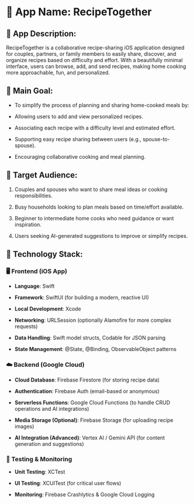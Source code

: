 # 📱 App Name: **RecipeTogether**

## 🧭 App Description:

RecipeTogether is a collaborative recipe-sharing iOS application designed for couples, partners, or family members to easily share, discover, and organize recipes based on difficulty and effort. With a beautifully minimal interface, users can browse, add, and send recipes, making home cooking more approachable, fun, and personalized.

## 🎯 Main Goal:


- To simplify the process of planning and sharing home-cooked meals by:

- Allowing users to add and view personalized recipes.

- Associating each recipe with a difficulty level and estimated effort.

- Supporting easy recipe sharing between users (e.g., spouse-to-spouse).

- Encouraging collaborative cooking and meal planning.



## 👥 Target Audience:


1. Couples and spouses who want to share meal ideas or cooking responsibilities.

2. Busy households looking to plan meals based on time/effort available.

3. Beginner to intermediate home cooks who need guidance or want inspiration.

4. Users seeking AI-generated suggestions to improve or simplify recipes.



## 🧰 Technology Stack:


### 🖥️ Frontend (iOS App)


+ **Language**: Swift

+ **Framework**: SwiftUI (for building a modern, reactive UI)

+ **Local Development**: Xcode

+ **Networking**: URLSession (optionally Alamofire for more complex requests)

+ **Data Handling**: Swift model structs, Codable for JSON parsing

+ **State Management**: @State, @Binding, ObservableObject patterns



### ☁️ Backend (Google Cloud)


+ **Cloud Database**: Firebase Firestore (for storing recipe data)

+ **Authentication**: Firebase Auth (email-based or anonymous)

+ **Serverless Functions**: Google Cloud Functions (to handle CRUD operations and AI integrations)

+ **Media Storage (Optional)**: Firebase Storage (for uploading recipe images)

+ **AI Integration (Advanced)**: Vertex AI / Gemini API (for content generation and suggestions)



### 🧪 Testing & Monitoring

+ **Unit Testing**: XCTest

+ **UI Testing**: XCUITest (for critical user flows)

+ **Monitoring**: Firebase Crashlytics & Google Cloud Logging
